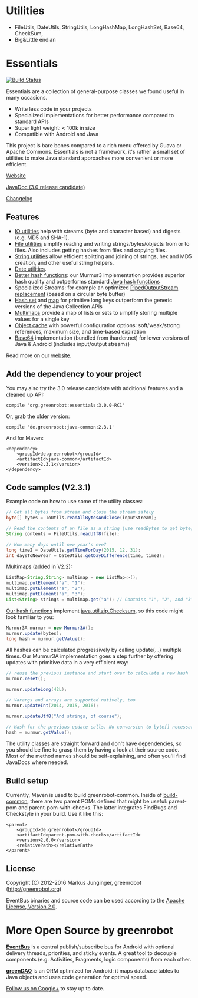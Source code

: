 # Utilities
- FileUtils, DateUtils, StringUtils, LongHashMap, LongHashSet, Base64, CheckSum,
- Big&Little endian





# Essentials

[![Build Status](https://travis-ci.org/greenrobot/essentials.svg?branch=master)](https://travis-ci.org/greenrobot/essentials) 

Essentials are a collection of general-purpose classes we found useful in many occasions.

- Write less code in your projects
- Specialized implementations for better performance compared to standard APIs
- Super light weight: < 100k in size
- Compatible with Android and Java

This project is bare bones compared to a rich menu offered by Guava or Apache Commons. Essentials is not a framework, it's rather a small set of utilities to make Java standard approaches more convenient or more efficient.

[Website][1]

[JavaDoc (3.0 release candidate)](http://greenrobot.org/files/essentials/javadoc/3.0/)

[Changelog][13]

## Features

- [IO utilities][2] help with streams (byte and character based) and digests (e.g. MD5 and SHA-1).
- [File utilities][3] simplify reading and writing strings/bytes/objects from or to files. Also includes getting hashes from files and copying files.
- [String utilities][4] allow efficient splitting and joining of strings, hex and MD5 creation, and other useful string helpers.
- [Date utilities][5].
- [Better hash functions][12]: our Murmur3 implementation provides superior hash quality and outperforms standard [Java hash functions](web-resources/hash-functions-benchmark.pdf)
- Specialized Streams: for example an optimized [PipedOutputStream replacement][8] (based on a circular byte buffer)
- [Hash set][6] and [map][7] for primitive long keys outperform the generic versions of the Java Collection APIs
- [Multimaps][9] provide a map of lists or sets to simplify storing multiple values for a single key
- [Object cache][10] with powerful configuration options: soft/weak/strong references, maximum size, and time-based expiration
- [Base64][11] implementation (bundled from iharder.net) for lower versions of Java & Android (includes input/output streams)

Read more on our [website][14].

## Add the dependency to your project

You may also try the 3.0 release candidate with additional features and a cleaned up API:
 
    compile 'org.greenrobot:essentials:3.0.0-RC1'

Or, grab the older version:

    compile 'de.greenrobot:java-common:2.3.1'

And for Maven:
    
    <dependency>
        <groupId>de.greenrobot</groupId>
        <artifactId>java-common</artifactId>
        <version>2.3.1</version>
    </dependency>

## Code samples (V2.3.1)

Example code on how to use some of the utility classes: 

```Java
// Get all bytes from stream and close the stream safely
byte[] bytes = IoUtils.readAllBytesAndClose(inputStream);

// Read the contents of an file as a string (use readBytes to get byte[])
String contents = FileUtils.readUtf8(file);

// How many days until new year's eve?
long time2 = DateUtils.getTimeForDay(2015, 12, 31);
int daysToNewYear = DateUtils.getDayDifference(time, time2);
```

Multimaps (added in V2.2):
```Java
ListMap<String,String> multimap = new ListMap<>();
multimap.putElement("a", "1");
multimap.putElement("a", "2");
multimap.putElement("a", "3");
List<String> strings = multimap.get("a"); // Contains "1", "2", and "3"
```

[Our hash functions][12] implement [java.util.zip.Checksum](http://docs.oracle.com/javase/8/docs/api/java/util/zip/Checksum.html), so this code might look familiar to you:

```Java
Murmur3A murmur = new Murmur3A();
murmur.update(bytes);
long hash = murmur.getValue();
```

All hashes can be calculated progressively by calling update(...) multiple times. Our Murmur3A implementation goes a step further by offering updates with primitive data in a very efficient way:
```Java
// reuse the previous instance and start over to calculate a new hash
murmur.reset();

murmur.updateLong(42L);

// Varargs and arrays are supported natively, too  
murmur.updateInt(2014, 2015, 2016);

murmur.updateUtf8("And strings, of course");

// Hash for the previous update calls. No conversion to byte[] necessary.
hash = murmur.getValue();
```
 
The utility classes are straight forward and don't have dependencies, so you should be fine to grasp them by having a look at their source code. Most of the method names should be self-explaining, and often you'll find JavaDocs where needed.

## Build setup

Currently, Maven is used to build greenrobot-common. Inside of [build-common](build-common), there are two parent POMs defined that might be useful: parent-pom and parent-pom-with-checks. The latter integrates FindBugs and Checkstyle in your build. Use it like this: 

    <parent>
        <groupId>de.greenrobot</groupId>
        <artifactId>parent-pom-with-checks</artifactId>
        <version>2.0.0</version>
        <relativePath></relativePath>
    </parent>

## License

Copyright (C) 2012-2016 Markus Junginger, greenrobot (http://greenrobot.org)

EventBus binaries and source code can be used according to the [Apache License, Version 2.0](LICENSE).

# More Open Source by greenrobot

[__EventBus__](https://github.com/greenrobot/EventBus) is a central publish/subscribe bus for Android with optional delivery threads, priorities, and sticky events. A great tool to decouple components (e.g. Activities, Fragments, logic components) from each other. 
 
[__greenDAO__](https://github.com/greenrobot/greenDAO) is an ORM optimized for Android: it maps database tables to Java objects and uses code generation for optimal speed.

[Follow us on Google+](https://plus.google.com/b/114381455741141514652/+GreenrobotDe/posts) to stay up to date.


[1]: http://greenrobot.org/essentials
[2]: java-essentials/src/main/java/org/greenrobot/essentials/io/IoUtils.java
[3]: java-essentials/src/main/java/org/greenrobot/essentials/io/FileUtils.java
[4]: java-essentials/src/main/java/org/greenrobot/essentials/StringUtils.java
[5]: java-essentials/src/main/java/org/greenrobot/essentials/DateUtils.java
[6]: java-essentials/src/main/java/org/greenrobot/essentials/collections/LongHashSet.java
[7]: java-essentials/src/main/java/org/greenrobot/essentials/collections/LongHashMap.java
[8]: java-essentials/src/main/java/org/greenrobot/essentials/io/PipelineOutputStream.java
[9]: java-essentials/src/main/java/org/greenrobot/essentials/collections/Multimap.java
[10]: java-essentials/src/main/java/org/greenrobot/essentials/ObjectCache.java
[11]: java-essentials/src/main/java/org/greenrobot/essentials/Base64.java
[12]: http://greenrobot.org/essentials/features/performant-hash-functions-for-java/
[13]: http://greenrobot.org/essentials/changelog
[14]: http://greenrobot.org/essentials/features
